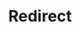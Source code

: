 ﻿---
layout: src/layouts/Redirect.astro
title: Redirect
redirect: https://octopus.com/docs/octopus-rest-api/cli/octopus-account-aws-create
pubDate:  2023-01-01
navSearch: false
navSitemap: false
navMenu: false
---
